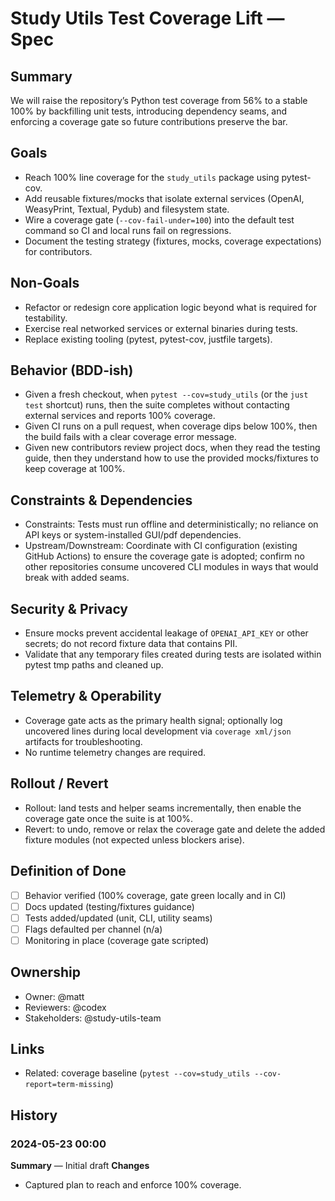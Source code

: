 # Study Utils Test Coverage Lift — Spec

## Summary
We will raise the repository’s Python test coverage from 56% to a stable 100% by backfilling unit tests, introducing dependency seams, and enforcing a coverage gate so future contributions preserve the bar.

## Goals
- Reach 100% line coverage for the `study_utils` package using pytest-cov.
- Add reusable fixtures/mocks that isolate external services (OpenAI, WeasyPrint, Textual, Pydub) and filesystem state.
- Wire a coverage gate (`--cov-fail-under=100`) into the default test command so CI and local runs fail on regressions.
- Document the testing strategy (fixtures, mocks, coverage expectations) for contributors.

## Non-Goals
- Refactor or redesign core application logic beyond what is required for testability.
- Exercise real networked services or external binaries during tests.
- Replace existing tooling (pytest, pytest-cov, justfile targets).

## Behavior (BDD-ish)
- Given a fresh checkout, when `pytest --cov=study_utils` (or the `just test` shortcut) runs, then the suite completes without contacting external services and reports 100% coverage.
- Given CI runs on a pull request, when coverage dips below 100%, then the build fails with a clear coverage error message.
- Given new contributors review project docs, when they read the testing guide, then they understand how to use the provided mocks/fixtures to keep coverage at 100%.

## Constraints & Dependencies
- Constraints: Tests must run offline and deterministically; no reliance on API keys or system-installed GUI/pdf dependencies.
- Upstream/Downstream: Coordinate with CI configuration (existing GitHub Actions) to ensure the coverage gate is adopted; confirm no other repositories consume uncovered CLI modules in ways that would break with added seams.

## Security & Privacy
- Ensure mocks prevent accidental leakage of `OPENAI_API_KEY` or other secrets; do not record fixture data that contains PII.
- Validate that any temporary files created during tests are isolated within pytest tmp paths and cleaned up.

## Telemetry & Operability
- Coverage gate acts as the primary health signal; optionally log uncovered lines during local development via `coverage xml/json` artifacts for troubleshooting.
- No runtime telemetry changes are required.

## Rollout / Revert
- Rollout: land tests and helper seams incrementally, then enable the coverage gate once the suite is at 100%.
- Revert: to undo, remove or relax the coverage gate and delete the added fixture modules (not expected unless blockers arise).

## Definition of Done
- [ ] Behavior verified (100% coverage, gate green locally and in CI)
- [ ] Docs updated (testing/fixtures guidance)
- [ ] Tests added/updated (unit, CLI, utility seams)
- [ ] Flags defaulted per channel (n/a)
- [ ] Monitoring in place (coverage gate scripted)

## Ownership
- Owner: @matt
- Reviewers: @codex
- Stakeholders: @study-utils-team

## Links
- Related: coverage baseline (`pytest --cov=study_utils --cov-report=term-missing`)

## History
### 2024-05-23 00:00
**Summary** — Initial draft
**Changes**
- Captured plan to reach and enforce 100% coverage.
